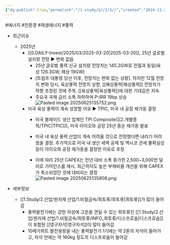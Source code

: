 ```yaml
---
{"dg-publish":true,"permalink":"/1-study/2//2/3//","created":"2024-11-20T21:02:28.464+09:00","updated":"2025-06-25T13:58:10.784+09:00"}
---
```


#에너지 #친환경 #재생에너지 #풍력 

- 최근이슈
	- 2025년
		- [[0.DAILY-Invest/2025/03/2025-03-20\|2025-03-20]], 25년 글로벌 설치량 전망 ▶ 변화 없음
			- 25년 글로벌 풍력 신규 설치량 전망치는 145.2GW로 전월과 동일(육상 126.3GW, 해상 19GW)
			- [트럼프 대통령 당선 이후, 전망치는 변화 없는 상황]. 하지만 12월 전망치 변화 당시, 육상풍력 전망치 상향, [[해상풍력\|해상풍력]] 전망치가 하향 조정된 것에 주목. [[육상풍력\|육상풍력]]에 대한 기대감은 지속
			- 주요국 국채 금리 소폭 하락하며 P-IRR 19bp 상승![Pasted image 20250625135752.png](/img/user/attachments/Pasted%20image%2020250625135752.png)
		- 미국 육상 풍력이 계속 성장할 이유  ▶ TPIC, 미국 내 공장 재가동 결정
			- 미국 블레이드 생산 업체인 TPI Composite([[2.개별종목/TPIC\|TPIC]]), 미국 아이오와 공장 25년 중순 재가동 발표
			  
			- 미국 내 육상 풍력 산업이 계속 어려울 것으로 전망했다면 내리기 어려웠을 결정. 추가적으로 미국 내 생산 세액 공제 및 멕시코 관세 불확실성 등이 아이오와 공장 재가동을 결정한 이유로 추정
			  
			- 이에 따라 25년 CAPEX는 전년 대비 소폭 증가한 2,500~3,000만 달러로 가이던스를 제시. 최근까지도 높은 부채비율 개선을 위해 CAPEX가 축소되었던 것에 대비되는 결정![Pasted image 20250625135808.png](/img/user/attachments/Pasted%20image%2020250625135808.png)
  


- 세부정보
	- [[1.Study/2.산업/원자재 산업/1.비철금속/희토류/희토류\|희토류]]가 많이 들어감
		- 풍력발전기에는 강한 자성에 고온을 견딜 수 있는 희토류인 [[1.Study/2.산업/원자재 산업/1.비철금속/희토류/INFO_희토류/디스프로슘\|디스프로슘]]이 포함된 [[영구자석\|영구자석]]이 많이 들어감
		- 10메가와트 발전용량을 내는 풍력발전기 1기에는 약 2톤의 자석이 들어가고, 자석 안에는 약 160kg 정도의 디스프로슘이 들어감

